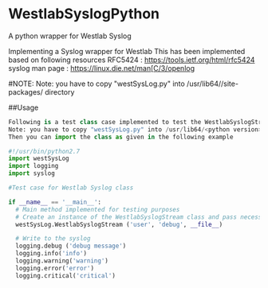 # WestlabSyslogPython
A python wrapper for Westlab Syslog

Implementing a Syslog wrapper for Westlab
This has been implemented based on following resources
RFC5424         : https://tools.ietf.org/html/rfc5424
syslog man page : https://linux.die.net/man[C/3/openlog

#NOTE: Note: you have to copy "westSysLog.py" into /usr/lib64/<python version>/site-packages/ directory

##Usage
```python
Following is a test class case implemented to test the WestlabSyslogStream class
Note: you have to copy "westSysLog.py" into /usr/lib64/<python version>/site-packages/ directory
Then you can import the class as given in the following example

#!/usr/bin/python2.7
import westSysLog
import logging
import syslog

#Test case for Westlab Syslog class

if __name__ == '__main__':
  # Main method implemented for testing purposes
  # Create an instance of the WestlabSyslogStream class and pass necessary arguments
  westSysLog.WestlabSyslogStream ('user', 'debug', __file__)

  # Write to the syslog
  logging.debug ('debug message')
  logging.info('info')
  logging.warning('warning')
  logging.error('error')
  logging.critical('critical')
```



